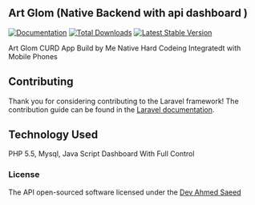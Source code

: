 ## Art Glom (Native Backend with api dashboard )

[![Documentation ](https://travis-ci.org/laravel/framework.svg)]( https://documenter.getpostman.com/view/2031556/party-live/6fct11D)
[![Total Downloads](https://poser.pugx.org/laravel/framework/d/total.svg)](https://github.com/yahongie2014/Party-Backend/archive/master.zip)
[![Latest Stable Version](https://poser.pugx.org/laravel/framework/v/stable.svg)](https://packagist.org/packages/laravel/framework)

Art Glom CURD App  Build by Me Native Hard Codeing Integratedt with Mobile Phones 

## Contributing

Thank you for considering contributing to the Laravel framework! The contribution guide can be found in the [Laravel documentation](http://laravel.com/docs/contributions).

## Technology Used
PHP 5.5,
Mysql,
Java Script
Dashboard With Full Control

### License

The API open-sourced software licensed under the [Dev Ahmed Saeed](https://www.linkedin.com/in/devahmedsaeed/)
